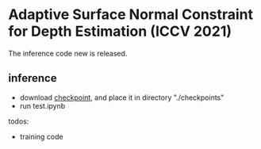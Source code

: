 # Adaptive Surface Normal Constraint for Depth Estimation (ICCV 2021)
The inference code new is released. 

## inference
- download [checkpoint](https://drive.google.com/file/d/1JEcD4D7UVfAz_wklTvCC5EI8kvJqGXvM/view?usp=sharing), and place it in directory "./checkpoints"
- run test.ipynb

todos:
- training code